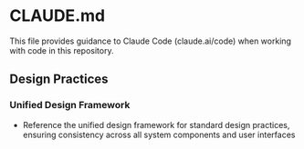 # CLAUDE.md

This file provides guidance to Claude Code (claude.ai/code) when working with code in this repository.

## Design Practices

### Unified Design Framework
- Reference the unified design framework for standard design practices, ensuring consistency across all system components and user interfaces